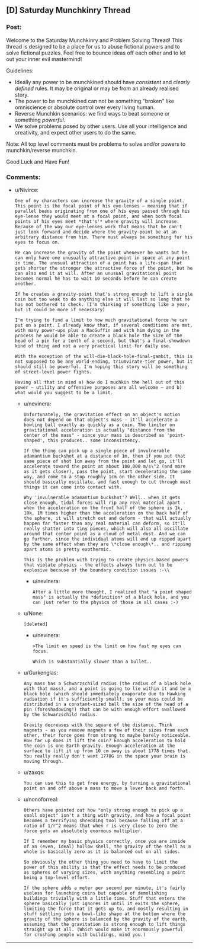 ## [D] Saturday Munchkinry Thread

### Post:

Welcome to the Saturday Munchkinry and Problem Solving Thread! This thread is designed to be a place for us to abuse fictional powers and to solve fictional puzzles. Feel free to bounce ideas off each other and to let out your inner evil mastermind! 

Guidelines:

* Ideally any power to be munchkined should have *consistent* and *clearly defined* rules. It may be original or may be from an already realised story.
* The power to be munchkined can not be something "broken" like omniscience or absolute control over every living human.
* Reverse Munchkin scenarios: we find ways to beat someone or something  *powerful*.
* We solve problems posed by other users. Use all your intelligence and creativity, and expect other users to do the same.

Note: All top level comments must be problems to solve and/or powers to munchkin/reverse munchkin.

Good Luck and Have Fun!

### Comments:

- u/Nivirce:
  ```
  One of my characters can increase the gravity of a single point. This point is the focal point of his eye-lenses — meaning that if parallel beans originating from one of his eyes passed through his eye-lense they would meet at a focal point, and when both focal points of his eyes meet *that's'* where gravity will increase. Because of the way our eye-lenses work that means that he can't just look forward and decide where the gravity-point be at an arbitrary distance from him. There must always be something for his eyes to focus on.

  He can increase the gravity of the point whenever he wants but he can only have one unusually attractive point in space at any point in time. The unusual attraction of a point has a life-span that gets shorter the stronger the attractive force of the point, but he can also end it at will. After an unusual gravitational point becomes normal he has to wait 10 seconds before he can create another.

  If he creates a gravity-point that's strong enough to lift a single coin but too weak to do anything else it will last so long that he has not bothered to check. (I'm thinking of something like a year, but it could be more if necessary)

  I'm trying to find a limit to how much gravitational force he can put on a point. I already know that, if several conditions are met, with many power-ups plus a MacGuffin and with him dying in the process he would be able to create a black hole the size of the head of a pin for a tenth of a second, but that's a final-showdown kind of thing and not a very practical limit for daily use.

  With the exception of the will-die-black-hole-final-gambit, this is not supposed to be any world-ending, triumvirate-tier power, but it should still be powerful. I'm hoping this story will be something of street-level power fights.

  Having all that in mind a) how do I muchkin the hell out of this power — utility and offensive purposes are all welcome — and b) what would you suggest to be a limit.
  ```

  - u/nevinera:
    ```
    Unfortunately, the gravitation effect on an object's motion does not depend on that object's mass - it'll accelerate a bowling ball exactly as quickly as a coin. The limiter on gravitational acceleration is actually "distance from the center of the mass" - since your mass is described as 'point-shaped', this produces.. some inconsistency.

    If the thing can pick up a single piece of invulnerable adamantium buckshot at a distance of 1m, then if you put that same piece of shot 1cm away from the point and let go, it'll accelerate toward the point at about 100,000 m/s\^2 (and more as it gets closer), pass the point, start decelerating the same way, and come to a stop roughly 1cm on the other side. It should basically oscillate, and fast enough to cut through most things it can come into contact with. 

    Why 'invulnerable adamantium buckshot'? Well.. when it gets close enough, tidal forces will rip any real material apart - when the acceleration on the front half of the sphere is 1k, 10k, 1M times higher than the acceleration on the back half of the sphere, it will stretch out and deform - that will actually happen far faster than any real material can deform, so it'll really shatter into tiny pieces, which will also all oscillate around that center point as a cloud of metal dust. And we can go further, since the individual atoms will end up ripped apart by the same effect when they are \*close enough\*.. and ripping apart atoms is pretty exothermic.

    This is the problem with trying to create physics based powers that violate physics - the effects always turn out to be explosive because of the boundary condition issues :-\\
    ```

    - u/nevinera:
      ```
      After a little more thought, I realized that "a point shaped mass" is actually the *definition* of a black hole, and you can just refer to the physics of those in all cases :-)
      ```

  - u/None:
    ```
    [deleted]
    ```

    - u/nevinera:
      ```
      >The limit on speed is the limit on how fast my eyes can focus.

      Which is substantially slower than a bullet..
      ```

  - u/Gurkenglas:
    ```
    Any mass has a Schwarzschild radius (the radius of a black hole with that mass), and a point is going to lie within it and be a black hole (which should immediately evaporate due to Hawking radiation if it's sufficiently small), so your mass could be distributed in a constant-sized ball the size of the head of a pin (foreshadowing!) that can be with enough effort swallowed by the Schwarzschild radius.

    Gravity decreases with the square of the distance. Think magnets - as you remove magnets a few of their sizes from each other, their force goes from strong to maybe barely noticeable. How far up does it lift the coin? Enough acceleration to hold the coin is one Earth gravity. Enough acceleration at the surface to lift it up from 10 cm away is about 1778 times that. You really really don't want 1778G in the space your brain is moving through.
    ```

  - u/zaxqs:
    ```
    You can use this to get free energy, by turning a gravitational point on and off above a mass to move a lever back and forth.
    ```

  - u/nonoforreal:
    ```
    Others have pointed out how "only strong enough to pick up a small object" isn't a thing with gravity, and how a focal point becomes a terrifying shredding tool because falling off at a ratio of 1/r^2 means that when r is very close to zero the force gets an absolutely enormous multiplier.

    If I remember my basic physics correctly, once you are inside of an (even, ideal) hollow shell, the gravity of the shell as a whole is basically zero as it is balanced out on all sides.

    So obviously the other thing you need to have to limit the power of this ability is that the effect needs to be produced as spheres of varying sizes, with anything resembling a point being a top-level effort.

    If the sphere adds a meter per second per minute, it's fairly useless for launching coins but capable of demolishing buildings trivially with a little time. Stuff that enters the sphere basically just ignores it until it exits the sphere, limiting the force that it gets up to, and mostly resulting in stuff settling into a bowl-like shape at the bottom where the gravity of the sphere is balanced by the gravity of the earth, assuming that the gravitation is strong enough to lift things straight up at all. (Which would make it enormously powerful for crushing people with buildings, mind you.)
    ```

---

